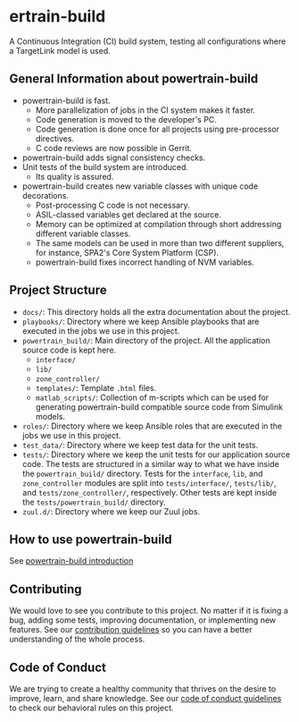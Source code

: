 # ertrain-build

A Continuous Integration (CI) build system, testing all configurations where a TargetLink model is used.

## General Information about powertrain-build

- powertrain-build is fast.
  - More parallelization of jobs in the CI system makes it faster.
  - Code generation is moved to the developer's PC.
  - Code generation is done once for all projects using pre-processor directives.
  - C code reviews are now possible in Gerrit.
- powertrain-build adds signal consistency checks.
- Unit tests of the build system are introduced.
  - Its quality is assured.
- powertrain-build creates new variable classes with unique code decorations.
  - Post-processing C code is not necessary.
  - ASIL-classed variables get declared at the source.
  - Memory can be optimized at compilation through short addressing different variable classes.
  - The same models can be used in more than two different suppliers, for instance, SPA2's Core System Platform (CSP).
  - powertrain-build fixes incorrect handling of NVM variables.

## Project Structure

- `docs/`: This directory holds all the extra documentation about the project.
- `playbooks/`: Directory where we keep Ansible playbooks that are executed in the jobs we use in this project.
- `powertrain_build/`: Main directory of the project. All the application source code is kept here.
  - `interface/`
  - `lib/`
  - `zone_controller/`
  - `templates/`: Template `.html` files.
  - `matlab_scripts/`: Collection of m-scripts which can be used for generating powertrain-build compatible source code from Simulink models.
- `roles/`: Directory where we keep Ansible roles that are executed in the jobs we use in this project.
- `test_data/`: Directory where we keep test data for the unit tests.
- `tests/`: Directory where we keep the unit tests for our application source code. The tests are structured in a similar way to what we have inside the `powertrain_build/` directory. Tests for the `interface`, `lib`, and `zone_controller` modules are split into `tests/interface/`, `tests/lib/`, and `tests/zone_controller/`, respectively. Other tests are kept inside the `tests/powertrain_build/` directory.
- `zuul.d/`: Directory where we keep our Zuul jobs.

## How to use powertrain-build

See [powertrain-build introduction](./docs/powertrain_build_introduction.md)

## Contributing

We would love to see you contribute to this project. No matter if it is fixing a bug, adding some tests, improving documentation, or implementing new features. See our [contribution guidelines](./CONTRIBUTING.md) so you can have a better understanding of the whole process.

## Code of Conduct

We are trying to create a healthy community that thrives on the desire to improve, learn, and share knowledge. See our [code of conduct guidelines](./CODE_OF_CONDUCT.md) to check our behavioral rules on this project.
